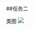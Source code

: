 ##任务二

类图
![](http://www.plantuml.com/plantuml/png/jLJ1aXCX4BtdApWIJNuWsRBMlNXPgzIe5yj3PzBEK24mGi-kMwl_BWpDB4mqNjnSQBhVqE-zXbnx0aV3II-K8NJVe46niow4ud4Xmk_EgeFG5Wuo0Bvy5QZnX8RySljKzk43oOaTEMLQqIAzqs1YzjUYEFjM6TXhB0_t0Mgz8cMDp87eEU1JftnRWBaM3e_fpw07v7wD1k_5-q4rnoGcjLid2R1DEwRQ1vxRSwq2benBBE-XbtFHLU9xR3TcuzVQtg_Ysgcsks0DUttrSxqk-MO9DyC-kFNy6lxDZgdKz7O6ZiYyF06f9gK4TJW6wUYg51fyvAhCxEeTT_NZKh95IYLP8Mh-MXdyrClRi8pniZ8gEDU3ypXABBohRC8Vs0o4kUu9--H6PBdPfAxYHV2aTkEjDRwQat2hThMlF7Zj73nevUcAqQ_4NRoudWcSFO2KPx1SLeTnDbhAuSt31p17EVOE0SFpTZPgiYdWzFzvZTD5cmflxE0E0eob3jrVtop_CQIxnceMl6uscK1qVMgVVO-pVgpjYtFca9sDeFGmqRJKbMpxWMHkhzEw6XagHd4nCfQSl-GZmmC7ikEy9uNufCJ_KKhUivmPgzhzEUVP5BbwZc8gucNP_nhDOJZftm00)